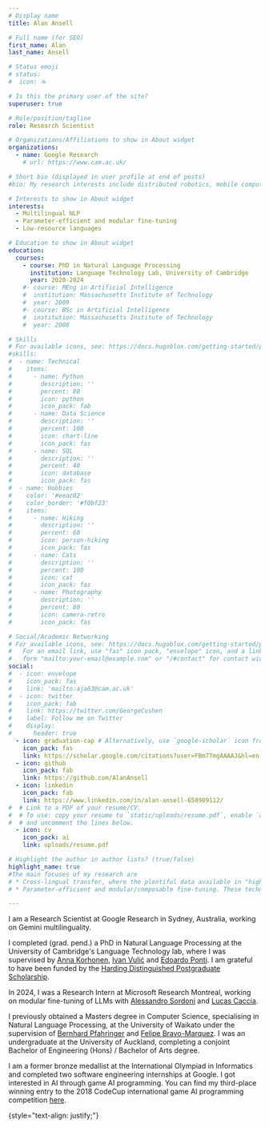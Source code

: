 ```yaml
---
# Display name
title: Alan Ansell

# Full name (for SEO)
first_name: Alan
last_name: Ansell

# Status emoji
# status:
#  icon: ☕️

# Is this the primary user of the site?
superuser: true

# Role/position/tagline
role: Research Scientist

# Organizations/Affiliations to show in About widget
organizations:
  - name: Google Research
    # url: https://www.cam.ac.uk/

# Short bio (displayed in user profile at end of posts)
#bio: My research interests include distributed robotics, mobile computing and programmable matter.

# Interests to show in About widget
interests:
  - Multilingual NLP
  - Parameter-efficient and modular fine-tuning
  - Low-resource languages

# Education to show in About widget
education:
  courses:
    - course: PhD in Natural Language Processing
      institution: Language Technology Lab, University of Cambridge
      year: 2020-2024
    #- course: MEng in Artificial Intelligence
    #  institution: Massachusetts Institute of Technology
    #  year: 2009
    #- course: BSc in Artificial Intelligence
    #  institution: Massachusetts Institute of Technology
    #  year: 2008

# Skills
# For available icons, see: https://docs.hugoblox.com/getting-started/page-builder/#icons
#skills:
#  - name: Technical
#    items:
#      - name: Python
#        description: ''
#        percent: 80
#        icon: python
#        icon_pack: fab
#      - name: Data Science
#        description: ''
#        percent: 100
#        icon: chart-line
#        icon_pack: fas
#      - name: SQL
#        description: ''
#        percent: 40
#        icon: database
#        icon_pack: fas
#  - name: Hobbies
#    color: '#eeac02'
#    color_border: '#f0bf23'
#    items:
#      - name: Hiking
#        description: ''
#        percent: 60
#        icon: person-hiking
#        icon_pack: fas
#      - name: Cats
#        description: ''
#        percent: 100
#        icon: cat
#        icon_pack: fas
#      - name: Photography
#        description: ''
#        percent: 80
#        icon: camera-retro
#        icon_pack: fas

# Social/Academic Networking
# For available icons, see: https://docs.hugoblox.com/getting-started/page-builder/#icons
#   For an email link, use "fas" icon pack, "envelope" icon, and a link in the
#   form "mailto:your-email@example.com" or "/#contact" for contact widget.
social:
#  - icon: envelope
#    icon_pack: fas
#    link: 'mailto:aja63@cam.ac.uk'
#  - icon: twitter
#    icon_pack: fab
#    link: https://twitter.com/GeorgeCushen
#    label: Follow me on Twitter
#    display:
#      header: true
  - icon: graduation-cap # Alternatively, use `google-scholar` icon from `ai` icon pack
    icon_pack: fas
    link: https://scholar.google.com/citations?user=FBm7TmgAAAAJ&hl=en
  - icon: github
    icon_pack: fab
    link: https://github.com/AlanAnsell
  - icon: linkedin
    icon_pack: fab
    link: https://www.linkedin.com/in/alan-ansell-658909112/
#  # Link to a PDF of your resume/CV.
#  # To use: copy your resume to `static/uploads/resume.pdf`, enable `ai` icons in `params.yaml`,
#  # and uncomment the lines below.
  - icon: cv
    icon_pack: ai
    link: uploads/resume.pdf

# Highlight the author in author lists? (true/false)
highlight_name: true
#The main focuses of my research are
# * Cross-lingual transfer, where the plentiful data available in "high-resource" languages such as English is exploited to improve the performance of NLP systems in other languages, especially those with little readily accessible data.
# * Parameter-efficient and modular/composable fine-tuning. These techniques are aimed at making fine-tuning of large language models more accessible and efficient, and enabling multiple indepedent facets of knowledge to be combined in a single model.

---
```


I am a Research Scientist at Google Research in Sydney, Australia, working on Gemini multilinguality.

I completed (grad. pend.) a PhD in Natural Language Processing at the University of Cambridge's Language Technology lab, where I was supervised by [Anna Korhonen](https://sites.google.com/site/annakorhonen/), [Ivan Vulić](https://sites.google.com/site/ivanvulic/) and [Edoardo Ponti](https://ducdauge.github.io/). I am grateful to have been funded by the [Harding Distinguished Postgraduate Scholarship](https://www.hardingscholars.fund.cam.ac.uk/).


In 2024, I was a Research Intern at Microsoft Research Montreal, working on modular fine-tuning of LLMs with [Alessandro Sordoni](https://www.microsoft.com/en-us/research/people/alsordon/) and [Lucas Caccia](https://cs.mcgill.ca/~lpagec/).

I previously obtained a Masters degree in Computer Science, specialising in Natural Language Processing, at the University of Waikato under the supervision of [Bernhard Pfahringer](https://www.cs.waikato.ac.nz/~bernhard/) and [Felipe Bravo-Marquez](https://felipebravom.com/). I was an undergraduate at the University of Auckland, completing a conjoint Bachelor of Engineering (Hons) / Bachelor of Arts degree.

I am a former bronze medallist at the International Olympiad in Informatics and completed two software engineering internships at Google. I got interested in AI through game AI programming. You can find my third-place winning entry to the 2018 CodeCup international game AI programming competition [here](https://github.com/AlanAnsell/blackhole).

{style="text-align: justify;"}
